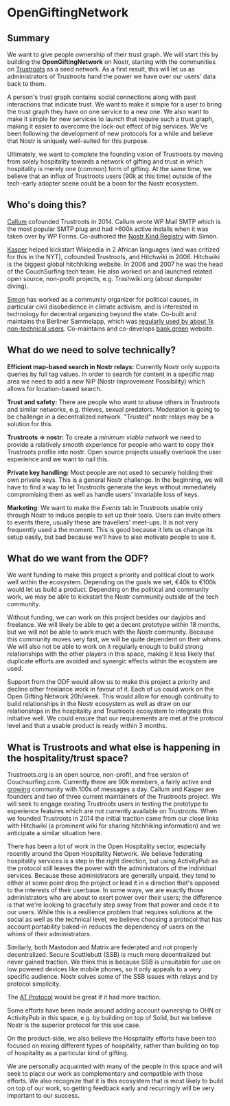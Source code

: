 OpenGiftingNetwork
==================

## Summary

We want to give people ownership of their trust graph. We will start this by building the **OpenGiftingNetwork** on Nostr, starting with the communities on [Trustroots](https://trustroots.org) as a seed network. As a first result, this will let us as administrators of Trustroots hand the power we have over our users' data back to them.

A person's trust graph contains social connections along with past interactions that indicate trust. We want to make it simple for a user to bring the trust graph they have on one service to a new one. We also want to make it simple for new services to launch that require such a trust graph, making it easier to overcome the lock-out effect of big services. We've been following the development of new protocols for a while and believe that Nostr is uniquely well-suited for this purpose.

Ultimately, we want to complete the founding vision of Trustroots by moving from solely hospitality towards a network of gifting and trust in which hospitality is merely one (common) form of gifting. At the same time, we believe that an influx of Trustroots users (90k at this time) outside of the tech-early adopter scene could be a boon for the Nostr ecosystem.

## Who's doing this?
[Callum](https://github.com/chmac) cofounded Trustroots in 2014. Callum wrote WP Mail SMTP which is the most popular SMTP plug and had >600k active installs when it was taken over by WP Forms. Co-authored the [Nostr Kind Registry](https://github.com/chmac/nostr-kind-registry) with Simon.

[Kasper](https://github.com/guaka) helped kickstart Wikipedia in 2 African languages (and was critized for this in the NYT), cofounded Trustroots, and Hitchwiki in 2006. Hitchwiki is the biggest global hitchhiking website. In 2006 and 2007 he was the head of the CouchSurfing tech team. He also worked on and launched related open source, non-profit projects, e.g. Trashwiki.org (about dumpster diving).

[Simon](https://github.com/shuesken) has worked as a community organizer for political causes, in particular civil disobedience in climate activism, and is interested in technology for decentral organizing beyond the state. Co-built and maintains the Berliner Sammelapp, which was [regularly used by about 1k non-technical users](https://berliner-sammelapp.de/en/posts/dwe-app-review/). Co-maintains and co-develops [bank.green](https://bank.green) website.

##  What do we need to solve technically?
**Efficient map-based search in Nostr relays:** Currently Nostr only supports queries by full tag values. In order to search for content in a specific map area we need to add a new NIP (Nostr Improvement Possibility) which allows for location-based search.

**Trust and safety:** There are people who want to abuse others in Trustroots and similar networks, e.g. thieves, sexual predators. Moderation is going to be challenge in a decentralized network. "Trusted" nostr relays may be a solution for this.

**Trustroots => nostr:** To create a *minimum viable network* we need to provide a relatively smooth experience for people who want to copy their Trustroots profile into nostr. Open source projects usually overlook the user experience and we want to nail this.

**Private key handling:** Most people are not used to securely holding their own private keys. This is a general Nostr challenge. In the beginning, we will have to find a way to let Trustroots generate the keys without immediately compromising them as well as handle users' invariable loss of keys.

**Marketing**: We want to make the *Events* tab in Trustroots usable only through Nostr to induce people to set up their tools. Users can invite others to events there, usually these are travellers' meet-ups. It is not very frequently used a the moment. This is good because it lets us change its setup easily, but bad because we'll have to also motivate people to use it.

## What do we want from the ODF?
We want funding to make this project a priority and political clout to work well within the ecosystem. Depending on the goals we set, €40k to €100k would let us build a product. Depending on the political and community work, we may be able to kickstart the Nostr community outside of the tech community.

Without funding, we can work on this project besides our dayjobs and freelance. We will likely be able to get a decent prototype within 18 months, but we will not be able to work much with the Nostr community. Because this community moves very fast, we will be quite dependent on their whims. We will also not be able to work on it regularly enough to build strong relationships with the other players in this space, making it less likely that duplicate efforts are avoided and synergic effects within the ecoystem are used.

Support from the ODF would allow us to make this project a priority and decline other freelance work in favour of it. Each of us could work on the Open Gifting Network 20h/week. This would allow for enough continuity to build relationships in the Nostr ecosystem as well as draw on our relationships in the hospitality and Trustroots ecosystem to integrate this initiative well. We could ensure that our requirements are met at the protocol level and that a usable product is ready within 3 months. 

## What is Trustroots and what else is happening in the hospitality/trust space?
Trustroots.org is an open source, non-profit, and free version of Couchsurfing.com. Currently there are 90k members, a fairly active and [growing](https://www.trustroots.org/statistics) community with 100s of messages a day. Callum and Kasper are founders and two of three current maintainers of the Trustroots project. We will seek to engage existing Trustroots users in testing the prototype to experience features which are not currently available on Trustroots. When we founded Trustroots in 2014 the initial traction came from our close links with Hitchwiki (a prominent wiki for sharing hitchhiking information) and we anticipate a similar situation here.

There has been a lot of work in the Open Hospitality sector, especially recently around the Open Hospitality Network. We believe federating hospitality services is a step in the right direction, but using ActivityPub as the protocol still leaves the power with the administrators of the individual services. Because these administrators are generally unpaid, they tend to either at some point drop the project or lead it in a direction that's opposed to the interests of their userbase. In some ways, we are exactly those administrators who are about to exert power over their users; the difference is that we're looking to gracefully step away from that power and cede it to our users. While this is a resilience problem that requires solutions at the social as well as the technical level, we believe choosing a protocol that has account portability baked-in reduces the dependency of users on the whims of their administrators. 

Similarly, both Mastodon and Matrix are federated and not properly decentralized. Secure Scuttlebutt (SSB) is much more decentralized but never gained traction. We think this is because SSB is unsuitable for use on low powered devices like mobile phones, so it only appeals to a very specific audience. Nostr solves some of the SSB issues with relays and by protocol simplicity.

The [AT Protocol](https://atproto.com/guides/overview) would be great if it had more traction.

Some efforts have been made around adding account ownership to OHN or ActivityPub in this space, e.g. by building on top of Solid, but we believe Nostr is the superior protocol for this use case.

On the product-side, we also believe the Hospitality efforts have been too focused on mixing different types of hospitality, rather than building on top of hospitality as a particular kind of gifting.

We are personally acquainted with many of the people in this space and will seek to place our work as complementary and compatible with those efforts. We also recognize that it is this ecosystem that is most likely to build on top of our work, so getting feedback early and recurringly will be very important to our success.
